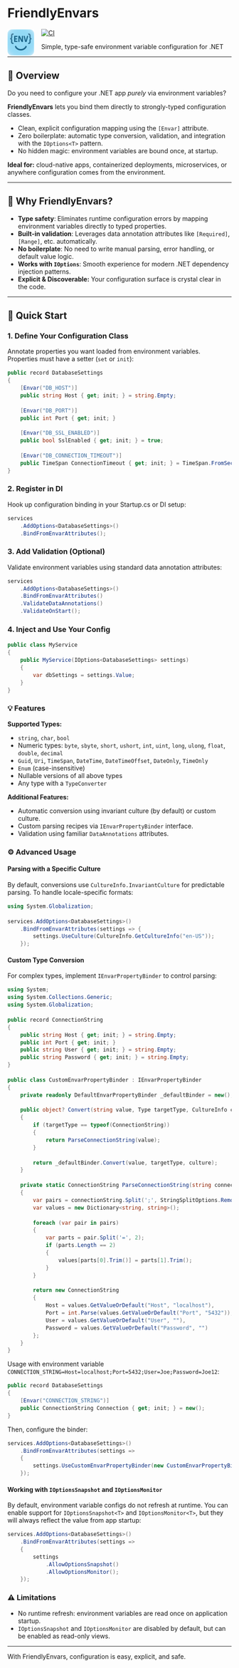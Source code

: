 # FriendlyEnvars

<img src="resources/icon.png" alt="FriendlyEnvars Logo" width="60" height="60" align="left" style="margin-right: 16px;">

[![CI](https://github.com/llepecki/friendly-envars/actions/workflows/ci.yml/badge.svg)](https://github.com/llepecki/friendly-envars/actions/workflows/ci.yml)

Simple, type-safe environment variable configuration for .NET

---

## 👀 Overview

Do you need to configure your .NET app *purely* via environment variables?

**FriendlyEnvars** lets you bind them directly to strongly-typed configuration classes.

- Clean, explicit configuration mapping using the `[Envar]` attribute.
- Zero boilerplate: automatic type conversion, validation, and integration with the `IOptions<T>` pattern.
- No hidden magic: environment variables are bound once, at startup.

**Ideal for:** cloud-native apps, containerized deployments, microservices, or anywhere configuration comes from the environment.

---

## 📝 Why FriendlyEnvars?

- **Type safety**: Eliminates runtime configuration errors by mapping environment variables directly to typed properties.
- **Built-in validation**: Leverages data annotation attributes like `[Required]`, `[Range]`, etc. automatically.
- **No boilerplate**: No need to write manual parsing, error handling, or default value logic.
- **Works with `IOptions`**: Smooth experience for modern .NET dependency injection patterns.
- **Explicit & Discoverable:** Your configuration surface is crystal clear in the code.

---

## 🚀 Quick Start

### 1. Define Your Configuration Class

Annotate properties you want loaded from environment variables. Properties must have a setter (`set` or `init`):

```csharp
public record DatabaseSettings
{
    [Envar("DB_HOST")]
    public string Host { get; init; } = string.Empty;

    [Envar("DB_PORT")]
    public int Port { get; init; }

    [Envar("DB_SSL_ENABLED")]
    public bool SslEnabled { get; init; } = true;

    [Envar("DB_CONNECTION_TIMEOUT")]
    public TimeSpan ConnectionTimeout { get; init; } = TimeSpan.FromSeconds(30);
}
```

### 2. Register in DI

Hook up configuration binding in your Startup.cs or DI setup:

```csharp
services
    .AddOptions<DatabaseSettings>()
    .BindFromEnvarAttributes();
```

### 3. Add Validation (Optional)

Validate environment variables using standard data annotation attributes:

```csharp
services
    .AddOptions<DatabaseSettings>()
    .BindFromEnvarAttributes()
    .ValidateDataAnnotations()
    .ValidateOnStart();
```

### 4. Inject and Use Your Config

```csharp
public class MyService
{
    public MyService(IOptions<DatabaseSettings> settings)
    {
        var dbSettings = settings.Value;
    }
}
```

### 💡 Features

**Supported Types:**

- `string`, `char`, `bool`
- Numeric types: `byte`, `sbyte`, `short`, `ushort`, `int`, `uint`, `long`, `ulong`, `float`, `double`, `decimal`
- `Guid`, `Uri`, `TimeSpan`, `DateTime`, `DateTimeOffset`, `DateOnly`, `TimeOnly`
- `Enum` (case-insensitive)
- Nullable versions of all above types
- Any type with a `TypeConverter`

**Additional Features:**

- Automatic conversion using invariant culture (by default) or custom culture.
- Custom parsing recipes via `IEnvarPropertyBinder` interface.
- Validation using familiar `DataAnnotations` attributes.

### ⚙️ Advanced Usage

#### Parsing with a Specific Culture

By default, conversions use `CultureInfo.InvariantCulture` for predictable parsing. To handle locale-specific formats:

```csharp
using System.Globalization;

services.AddOptions<DatabaseSettings>()
    .BindFromEnvarAttributes(settings => {
        settings.UseCulture(CultureInfo.GetCultureInfo("en-US"));
    });
```

#### Custom Type Conversion

For complex types, implement `IEnvarPropertyBinder` to control parsing:

```csharp
using System;
using System.Collections.Generic;
using System.Globalization;

public record ConnectionString
{
    public string Host { get; init; } = string.Empty;
    public int Port { get; init; }
    public string User { get; init; } = string.Empty;
    public string Password { get; init; } = string.Empty;
}

public class CustomEnvarPropertyBinder : IEnvarPropertyBinder
{
    private readonly DefaultEnvarPropertyBinder _defaultBinder = new();

    public object? Convert(string value, Type targetType, CultureInfo culture)
    {
        if (targetType == typeof(ConnectionString))
        {
            return ParseConnectionString(value);
        }

        return _defaultBinder.Convert(value, targetType, culture);
    }

    private static ConnectionString ParseConnectionString(string connectionString)
    {
        var pairs = connectionString.Split(';', StringSplitOptions.RemoveEmptyEntries);
        var values = new Dictionary<string, string>();

        foreach (var pair in pairs)
        {
            var parts = pair.Split('=', 2);
            if (parts.Length == 2)
            {
                values[parts[0].Trim()] = parts[1].Trim();
            }
        }

        return new ConnectionString
        {
            Host = values.GetValueOrDefault("Host", "localhost"),
            Port = int.Parse(values.GetValueOrDefault("Port", "5432")),
            User = values.GetValueOrDefault("User", ""),
            Password = values.GetValueOrDefault("Password", "")
        };
    }
}
```

Usage with environment variable `CONNECTION_STRING=Host=localhost;Port=5432;User=Joe;Password=Joe12`:

```csharp
public record DatabaseSettings
{
    [Envar("CONNECTION_STRING")]
    public ConnectionString Connection { get; init; } = new();
}
```

Then, configure the binder:

```csharp
services.AddOptions<DatabaseSettings>()
    .BindFromEnvarAttributes(settings =>
    {
        settings.UseCustomEnvarPropertyBinder(new CustomEnvarPropertyBinder());
    });
```

#### Working with `IOptionsSnapshot` and `IOptionsMonitor`

By default, environment variable configs do not refresh at runtime.
You can enable support for `IOptionsSnapshot<T>` and `IOptionsMonitor<T>`, but they will always reflect the value from app startup:

```csharp
services.AddOptions<DatabaseSettings>()
    .BindFromEnvarAttributes(settings =>
    {
        settings
            .AllowOptionsSnapshot()
            .AllowOptionsMonitor();
    });
```

### ⚠️ Limitations

- No runtime refresh: environment variables are read once on application startup.
- `IOptionsSnapshot` and `IOptionsMonitor` are disabled by default, but can be enabled as read-only views.

---

With FriendlyEnvars, configuration is easy, explicit, and safe.
